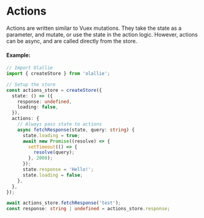 # Actions

Actions are written similar to Vuex mutations. They take the state as a parameter, and mutate, or use the state in the action logic. However, actions can be async, and are called directly from the store.

#### Example:
```typescript
// Import Olallie
import { createStore } from 'olallie';

// Setup the store
const actions_store = createStore({
  state: () => ({
    response: undefined,
    loading: false,
  }),
  actions: {
    // Always pass state to actions
    async fetchResponse(state, query: string) {
      state.loading = true;
      await new Promise((resolve) => {
        setTimeout(() => {
          resolve(query);
        }, 2000);
      });
      state.response = 'Hello!';
      state.loading = false;
    },
  },
});

await actions_store.fetchResponse('test');
const response: string | undefined = actions_store.response;
```

